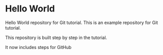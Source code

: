 # Hello World

Hello World repository for Git tutorial.
This is an example repository for Git tutorial.

This repository is built step by step in the tutorial.

It now includes steps for GitHub
